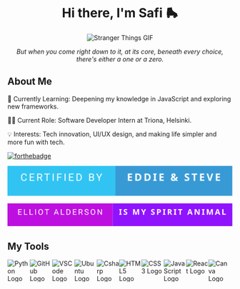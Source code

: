 <h1 align="center">Hi there, I'm Safi 🛼</h1>


<p align="center">
  <img src="https://media1.tenor.com/m/t40xH-2R7bMAAAAC/eddie-eddie-munson.gif" alt="Stranger Things GIF">
</p>

<p align="center"> 
<em>But when you come right down to it, at its core, beneath every choice, there's either a one or a zero.</em></p>



## About Me
<p>🌱 Currently Learning: Deepening my knowledge in JavaScript and exploring new frameworks.</p>
<p>👨‍💻 Current Role: Software Developer Intern at Triona, Helsinki.</p>
<p>💡 Interests: Tech innovation, UI/UX design, and making life simpler and more fun with tech.</p>

[![forthebadge](https://forthebadge.com/images/badges/powered-by-coffee.svg)](https://forthebadge.com)

[![forthebadge](https://raw.githubusercontent.com/safiames/safiames/b7f01c11a9f01e9e54811efb553041a17cf63b7d/certified%20by-eddie%20%26%20steve-.svg)](https://forthebadge.com?primaryBGColor=%2331C4F3&primaryTextColor=%23FFFFFF&secondaryBGColor=%23389AD5&secondaryTextColor=%23FFFFFF&tertiaryBGColor=%232674A4&tertiaryTextColor=%23FFFFFF&primaryLabel=certified+by&secondaryLabel=eddie+%26+steve&tertiaryLabel=&panels=2#/generator)

[![forthebadge](https://github.com/safiames/safiames/raw/main/Elliot%20Alderson-is%20my%20spirit%20animal-.svg)](https://forthebadge.com?primaryBGColor=%23bd10e0&primaryTextColor=%23FFFFFF&secondaryBGColor=%239013fe&secondaryTextColor=%23FFFFFF&tertiaryBGColor=%232674A4&tertiaryTextColor=%23FFFFFF&primaryLabel=Elliot+Alderson&secondaryLabel=is+my+spirit+animal&tertiaryLabel=&panels=2#/generator)


## My Tools
<div style="display: flex;">
  <img src="https://cdn.jsdelivr.net/gh/devicons/devicon/icons/python/python-original-wordmark.svg" alt="Python Logo" width="50" height="50" style="max-width:100%;">
  <img src="https://cdn.jsdelivr.net/gh/devicons/devicon/icons/github/github-original-wordmark.svg" alt="GitHub Logo" width="50" height="50" style="max-width:100%;">
  <img src="https://cdn.jsdelivr.net/gh/devicons/devicon/icons/vscode/vscode-original-wordmark.svg" alt="VSCode Logo" width="50" height="50" style="max-width:100%;">
  <img src="https://cdn.jsdelivr.net/gh/devicons/devicon/icons/ubuntu/ubuntu-plain-wordmark.svg" alt="Ubuntu Logo" width="50" height="50" style="max-width:100%;">
<img src="https://cdn.jsdelivr.net/gh/devicons/devicon/icons/csharp/csharp-original.svg" alt="Csharp Logo" width="50" height="50" style="max-width:100%;">
<img src="https://cdn.jsdelivr.net/gh/devicons/devicon/icons/html5/html5-original-wordmark.svg" alt="HTML5 Logo" width="50" height="50" style="max-width:100%;">
<img src="https://cdn.jsdelivr.net/gh/devicons/devicon/icons/css3/css3-original-wordmark.svg" alt="CSS3 Logo" width="50" height="50" style="max-width:100%;">
 <img src="https://cdn.jsdelivr.net/gh/devicons/devicon/icons/javascript/javascript-original.svg" alt="JavaScript Logo" width="50" height="50" style="max-width:100%;">
  <img src="https://cdn.jsdelivr.net/gh/devicons/devicon/icons/react/react-original-wordmark.svg" alt="React Logo" width="50" height="50" style="max-width:100%;">
  <img src="https://cdn.jsdelivr.net/gh/devicons/devicon/icons/canva/canva-original.svg" alt="Canva Logo" width="50" height="50" style="max-width:100%;">
</div>
